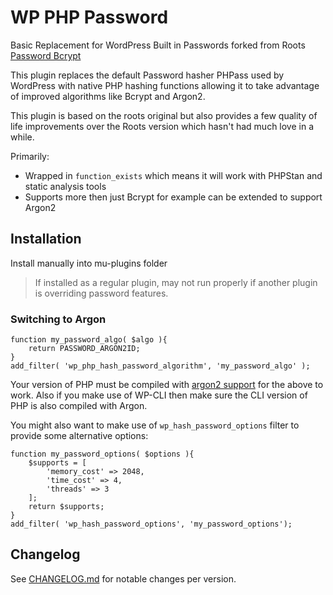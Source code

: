 # WP PHP Password
Basic Replacement for WordPress Built in Passwords forked from Roots [Password Bcrypt](https://github.com/roots/wp-password-bcrypt/)

This plugin replaces the default Password hasher PHPass used by WordPress with native PHP hashing functions allowing it to take advantage of improved algorithms like Bcrypt and Argon2.

This plugin is based on the roots original but also provides a few quality of life improvements over the Roots version which hasn't had much love in a while.

Primarily:
- Wrapped in `function_exists` which means it will work with PHPStan and static analysis tools
- Supports more then just Bcrypt for example can be extended to support Argon2

## Installation
Install manually into mu-plugins folder

> If installed as a regular plugin, may not run properly if another plugin is overriding password features.

### Switching to Argon
```
function my_password_algo( $algo ){
    return PASSWORD_ARGON2ID;
}
add_filter( 'wp_php_hash_password_algorithm', 'my_password_algo' );
```
Your version of PHP must be compiled with [argon2 support](https://wiki.php.net/rfc/argon2_password_hash_enhancements) for the above to work. Also if you make use of WP-CLI then make sure the CLI version of PHP is also compiled with Argon.

You might also want to make use of `wp_hash_password_options` filter to provide some alternative options:
```
function my_password_options( $options ){
    $supports = [
        'memory_cost' => 2048, 
        'time_cost' => 4, 
        'threads' => 3
    ];
    return $supports;
}
add_filter( 'wp_hash_password_options', 'my_password_options');
```
## Changelog
See [CHANGELOG.md](https://github.com/timnashcouk/wp-php-password/blob/main/CHANGELOG.md) for notable changes per version.
